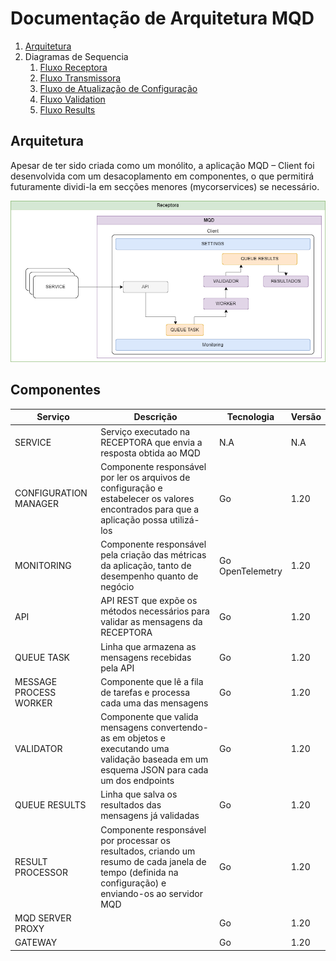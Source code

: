 # Documentação de Arquitetura MQD

1. [Arquitetura](#arquitetura)
2. Diagramas de Sequencia
    1. [Fluxo Receptora](FLUXO%20RECEPTORA.md)
    2. [Fluxo Transmissora](FLUXO%20TRANSMISSORA.md)
    3. [Fluxo de Atualização de Configuração](FLUXO%20ATUALIZACAO%20DE%20CONFIGURACAO.md)
    4. [Fluxo Validation](./FLUXO_VALIDATION.md)
    5. [Fluxo Results](./FLUXO_RESULTS.md)


## Arquitetura 

Apesar de ter sido criada como um monólito, a aplicação MQD – Client foi desenvolvida com um desacoplamento em componentes, o que permitirá futuramente dividi-la em secções menores (mycorservices) se necessário.

![Imagem 1. Arquitetura](./desenhos/Architecture.png)

## Componentes

| Serviço | Descrição | Tecnologia | Versão |
|---|---|---|---|
| SERVICE | Serviço executado na RECEPTORA que envia a resposta obtida ao MQD | N.A | N.A |
| CONFIGURATION MANAGER | Componente responsável por ler os arquivos de configuração e estabelecer os valores encontrados para que a aplicação possa utilizá-los | Go | 1.20 |
| MONITORING | Componente responsável pela criação das métricas da aplicação, tanto de desempenho quanto de negócio | Go <br /> OpenTelemetry | 1.20 |
| API | API REST que expõe os métodos necessários para validar as mensagens da RECEPTORA | Go | 1.20 |
| QUEUE TASK | Linha que armazena as mensagens recebidas pela API | Go | 1.20 |
| MESSAGE PROCESS WORKER | Componente que lê a fila de tarefas e processa cada uma das mensagens | Go | 1.20 |
| VALIDATOR | Componente que valida mensagens convertendo-as em objetos e executando uma validação baseada em um esquema JSON para cada um dos endpoints | Go | 1.20 |
| QUEUE RESULTS |  Linha que salva os resultados das mensagens já validadas | Go | 1.20 |
| RESULT PROCESSOR | Componente responsável por processar os resultados, criando um resumo de cada janela de tempo (definida na configuração) e enviando-os ao servidor MQD | Go | 1.20 |
| MQD SERVER PROXY |  | Go | 1.20 |
| GATEWAY |  | Go | 1.20 |
